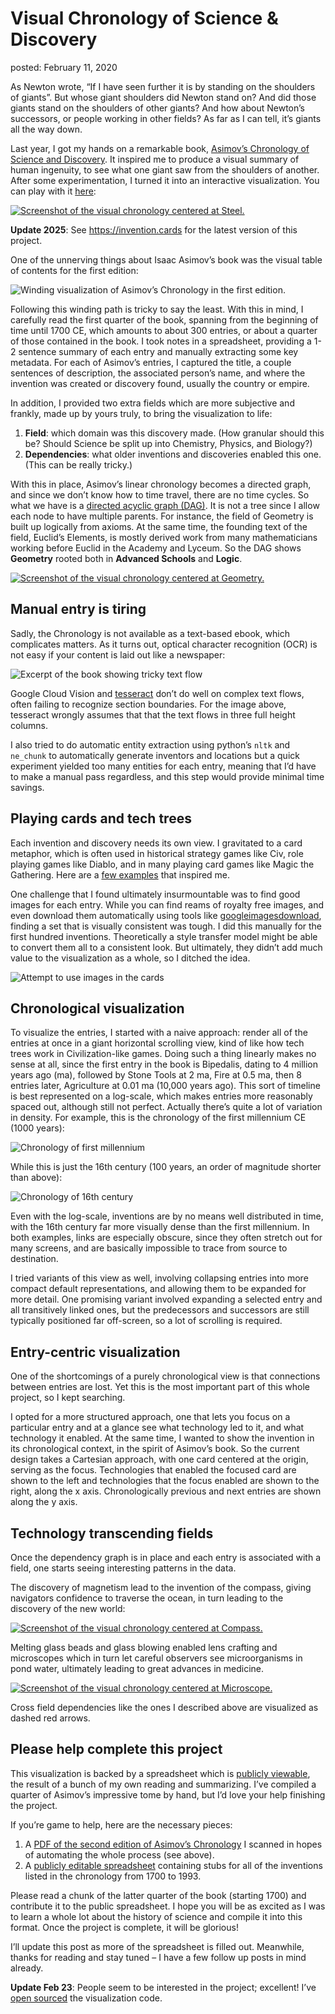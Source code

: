 Visual Chronology of Science & Discovery
===
posted: February 11, 2020

As Newton wrote, “If I have seen further it is by standing on the shoulders of giants”. But whose giant shoulders did Newton stand on? And did those giants stand on the shoulders of other giants? And how about Newton’s successors, or people working in other fields? As far as I can tell, it’s giants all the way down.

Last year, I got my hands on a remarkable book, [Asimov’s Chronology of Science and Discovery](/books/asimovs-chronology-of-science-and-discovery/). It inspired me to produce a visual summary of human ingenuity, to see what one giant saw from the shoulders of another. After some experimentation, I turned it into an interactive visualization. You can play with it [here](https://invention.cards/steel):

[![Screenshot of the visual chronology centered at Steel.](screenshot-steel.jpg)](https://invention.cards/steel)

**Update 2025**: See <https://invention.cards> for the latest version of this project.

<!--more-->

One of the unnerving things about Isaac Asimov’s book was the visual table of contents for the first edition:

![Winding visualization of Asimov’s Chronology in the first edition.](original-visualization.jpg)

Following this winding path is tricky to say the least. With this in mind, I carefully read the first quarter of the book, spanning from the beginning of time until 1700 CE, which amounts to about 300 entries, or about a quarter of those contained in the book. I took notes in a spreadsheet, providing a 1-2 sentence summary of each entry and manually extracting some key metadata. For each of Asimov’s entries, I captured the title, a couple sentences of description, the associated person’s name, and where the invention was created or discovery found, usually the country or empire.

In addition, I provided two extra fields which are more subjective and frankly, made up by yours truly, to bring the visualization to life:

1. **Field**: which domain was this discovery made. (How granular should this be? Should Science be split up into Chemistry, Physics, and Biology?)
2. **Dependencies**: what older inventions and discoveries enabled this one. (This can be really tricky.)

With this in place, Asimov’s linear chronology becomes a directed graph, and since we don’t know how to time travel, there are no time cycles. So what we have is a [directed acyclic graph (DAG)](https://en.wikipedia.org/wiki/Directed_acyclic_graph). It is not a tree since I allow each node to have multiple parents. For instance, the field of Geometry is built up logically from axioms. At the same time, the founding text of the field, Euclid’s Elements, is mostly derived work from many mathematicians working before Euclid in the Academy and Lyceum. So the DAG shows **Geometry** rooted both in **Advanced Schools** and **Logic**.

[![Screenshot of the visual chronology centered at Geometry.](screenshot-geometry.jpg)](https://invention.cards/geometry)

## Manual entry is tiring

Sadly, the Chronology is not available as a text-based ebook, which complicates matters. As it turns out, optical character recognition (OCR) is not easy if your content is laid out like a newspaper:

![Excerpt of the book showing tricky text flow](book-flow-ocr.jpg)

Google Cloud Vision and [tesseract](https://github.com/tesseract-ocr/tesseract) don’t do well on complex text flows, often failing to recognize section boundaries. For the image above, tesseract wrongly assumes that that the text flows in three full height columns.

I also tried to do automatic entity extraction using python’s `nltk` and `ne_chunk` to automatically generate inventors and locations but a quick experiment yielded too many entities for each entry, meaning that I’d have to make a manual pass regardless, and this step would provide minimal time savings.

## Playing cards and tech trees

Each invention and discovery needs its own view. I gravitated to a card metaphor, which is often used in historical strategy games like Civ, role playing games like Diablo, and in many playing card games like Magic the Gathering. Here are a [few examples](https://www.are.na/boris-smus/tech-tree-cards) that inspired me.

One challenge that I found ultimately insurmountable was to find good images for each entry. While you can find reams of royalty free images, and even download them automatically using tools like [googleimagesdownload](https://github.com/hardikvasa/google-images-download), finding a set that is visually consistent was tough. I did this manually for the first hundred inventions. Theoretically a style transfer model might be able to convert them all to a consistent look. But ultimately, they didn’t add much value to the visualization as a whole, so I ditched the idea.

![Attempt to use images in the cards](card-images.jpg)

## Chronological visualization

To visualize the entries, I started with a naive approach: render all of the entries at once in a giant horizontal scrolling view, kind of like how tech trees work in Civilization-like games. Doing such a thing linearly makes no sense at all, since the first entry in the book is Bipedalis, dating to 4 million years ago (ma), followed by Stone Tools at 2 ma, Fire at 0.5 ma, then 8 entries later, Agriculture at 0.01 ma (10,000 years ago). This sort of timeline is best represented on a log-scale, which makes entries more reasonably spaced out, although still not perfect. Actually there’s quite a lot of variation in density. For example, this is the chronology of the first millennium CE (1000 years):

![Chronology of first millennium](chrono-first-millennium.jpg)

While this is just the 16th century (100 years, an order of magnitude shorter than above):

![Chronology of 16th century](chrono-sixteenth-century.jpg)

Even with the log-scale, inventions are by no means well distributed in time, with the 16th century far more visually dense than the first millennium. In both examples, links are especially obscure, since they often stretch out for many screens, and are basically impossible to trace from source to destination.

I tried variants of this view as well, involving collapsing entries into more compact default representations, and allowing them to be expanded for more detail. One promising variant involved expanding a selected entry and all transitively linked ones, but the predecessors and successors are still typically positioned far off-screen, so a lot of scrolling is required.

## Entry-centric visualization

One of the shortcomings of a purely chronological view is that connections between entries are lost. Yet this is the most important part of this whole project, so I kept searching.

I opted for a more structured approach, one that lets you focus on a particular entry and at a glance see what technology led to it, and what technology it enabled. At the same time, I wanted to show the invention in its chronological context, in the spirit of Asimov’s book. So the current design takes a Cartesian approach, with one card centered at the origin, serving as the focus. Technologies that enabled the focused card are shown to the left and technologies that the focus enabled are shown to the right, along the x axis. Chronologically previous and next entries are shown along the y axis.

## Technology transcending fields

Once the dependency graph is in place and each entry is associated with a field, one starts seeing interesting patterns in the data.

The discovery of magnetism lead to the invention of the compass, giving navigators confidence to traverse the ocean, in turn leading to the discovery of the new world:

[![Screenshot of the visual chronology centered at Compass.](screenshot-compass.jpg)](https://invention.cards/compass)

Melting glass beads and glass blowing enabled lens crafting and microscopes which in turn let careful observers see microorganisms in pond water, ultimately leading to great advances in medicine.

[![Screenshot of the visual chronology centered at Microscope.](screenshot-microscope.jpg)](https://invention.cards/microscope)

Cross field dependencies like the ones I described above are visualized as dashed red arrows.

## Please help complete this project

This visualization is backed by a spreadsheet which is [publicly viewable](https://docs.google.com/spreadsheets/d/1hDNXas7DzwglB95HV2_2u1utWAwBZR2hQHlMPz-fj5A/edit#gid=0), the result of a bunch of my own reading and summarizing. I’ve compiled a quarter of Asimov’s impressive tome by hand, but I’d love your help finishing the project.

If you’re game to help, here are the necessary pieces:

1. A [PDF of the second edition of Asimov’s Chronology](https://drive.google.com/file/d/1qQDnNQr6L-NGRTyID8kWGMnnVVPeCC6o/view?usp=sharing) I scanned in hopes of automating the whole process (see above).
2. A [publicly editable spreadsheet](https://docs.google.com/spreadsheets/d/1uDeBCfcaVUfZFEK-0WJIb43dT6cqHHq9o6Uxn6PihLY/edit#gid=158368026) containing stubs for all of the inventions listed in the chronology from 1700 to 1993.

Please read a chunk of the latter quarter of the book (starting 1700) and contribute it to the public spreadsheet. I hope you will be as excited as I was to learn a whole lot about the history of science and compile it into this format. Once the project is complete, it will be glorious!

I’ll update this post as more of the spreadsheet is filled out. Meanwhile, thanks for reading and stay tuned – I have a few follow up posts in mind already.

**Update Feb 23**: People seem to be interested in the project; excellent! I’ve [open sourced](https://github.com/borismus/asimov) the visualization code.